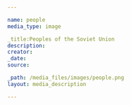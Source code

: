 ```yaml
--- 

name: people
media_type: image

_title:Peoples of the Soviet Union
description: 
creator: 
_date: 
source: 

_path: /media_files/images/people.png 
layout: media_description

--- 
```


